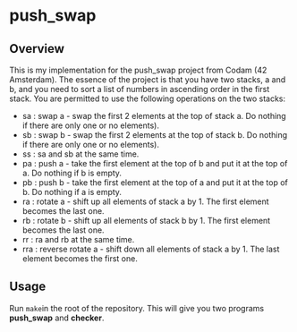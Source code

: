 # push_swap
## Overview
This is my implementation for the push_swap project from Codam (42 Amsterdam). The essence of the project is that you have two stacks, a and b, and you need to sort a list of numbers in ascending order in the first stack. You are permitted to use the following operations on the two stacks:
- sa : swap a - swap the first 2 elements at the top of stack a. Do nothing if there are only one or no elements).
- sb : swap b - swap the first 2 elements at the top of stack b. Do nothing if there are only one or no elements).
- ss : sa and sb at the same time.
- pa : push a - take the first element at the top of b and put it at the top of a. Do nothing if b is empty.
- pb : push b - take the first element at the top of a and put it at the top of b. Do nothing if a is empty.
- ra : rotate a - shift up all elements of stack a by 1. The first element becomes the last one.
- rb : rotate b - shift up all elements of stack b by 1. The first element becomes the last one.
- rr : ra and rb at the same time.
- rra : reverse rotate a - shift down all elements of stack a by 1. The last element becomes the first one.

## Usage
Run `make`in the root of the repository. This will give you two programs **push_swap** and **checker**.
